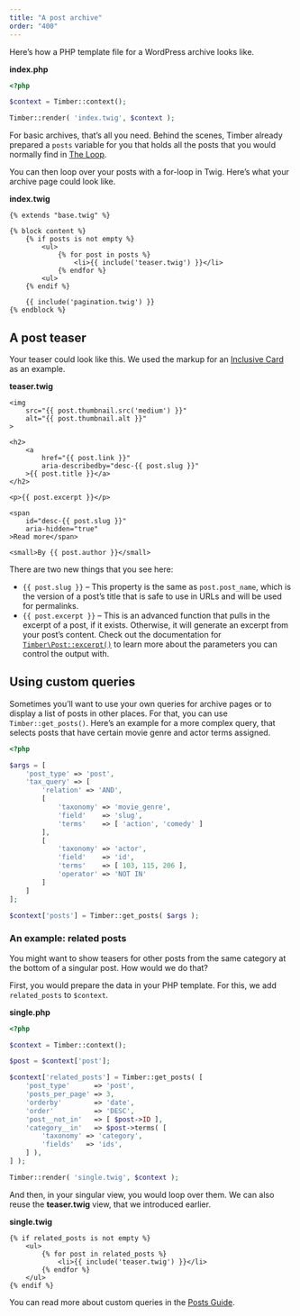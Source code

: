 ```yaml
---
title: "A post archive"
order: "400"
---
```


Here’s how a PHP template file for a WordPress archive looks like.

**index.php**

```php
<?php

$context = Timber::context();

Timber::render( 'index.twig', $context );
```

For basic archives, that’s all you need. Behind the scenes, Timber already prepared a `posts` variable for you that holds all the posts that you would normally find in [The Loop](https://developer.wordpress.org/themes/basics/the-loop/).

You can then loop over your posts with a for-loop in Twig. Here’s what your archive page could look like.

**index.twig**

```twig
{% extends "base.twig" %}

{% block content %}
    {% if posts is not empty %}
        <ul>
            {% for post in posts %}
                <li>{{ include('teaser.twig') }}</li>
            {% endfor %}
        <ul>
    {% endif %}

	{{ include('pagination.twig') }}
{% endblock %}
```

## A post teaser

Your teaser could look like this. We used the markup for an [Inclusive Card](https://inclusive-components.design/cards/) as an example.

**teaser.twig**

```twig
<img
    src="{{ post.thumbnail.src('medium') }}"
    alt="{{ post.thumbnail.alt }}"
>

<h2>
    <a
        href="{{ post.link }}"
        aria-describedby="desc-{{ post.slug }}"
    >{{ post.title }}</a>
</h2>

<p>{{ post.excerpt }}</p>

<span
    id="desc-{{ post.slug }}"
    aria-hidden="true"
>Read more</span>

<small>By {{ post.author }}</small>
```

There are two new things that you see here:

- `{{ post.slug }}` – This property is the same as `post.post_name`, which is the version of a post’s title that is safe to use in URLs and will be used for permalinks.
- `{{ post.excerpt }}` – This is an advanced function that pulls in the excerpt of a post, if it exists. Otherwise, it will generate an excerpt from your post’s content. Check out the documentation for [`Timber\Post::excerpt()`](https://timber.github.io/docs/reference/timber-post/#preview) to learn more about the parameters you can control the output with.

## Using custom queries

Sometimes you’ll want to use your own queries for archive pages or to display a list of posts in other places. For that, you can use `Timber::get_posts()`. Here’s an example for a more complex query, that selects posts that have certain movie genre and actor terms assigned.

```php
<?php

$args = [
    'post_type' => 'post',
    'tax_query' => [
        'relation' => 'AND',
        [
            'taxonomy' => 'movie_genre',
            'field'    => 'slug',
            'terms'    => [ 'action', 'comedy' ]
        ],
        [
            'taxonomy' => 'actor',
            'field'    => 'id',
            'terms'    => [ 103, 115, 206 ],
            'operator' => 'NOT IN'
        ]
    ]
];

$context['posts'] = Timber::get_posts( $args );
```

### An example: related posts

You might want to show teasers for other posts from the same category at the bottom of a singular post. How would we do that?

First, you would prepare the data in your PHP template. For this, we add `related_posts` to `$context`.

**single.php**

```php
<?php

$context = Timber::context();

$post = $context['post'];

$context['related_posts'] = Timber::get_posts( [
	'post_type'      => 'post',
    'posts_per_page' => 3,
    'orderby'        => 'date',
    'order'          => 'DESC',
    'post__not_in'   => [ $post->ID ],
    'category__in'   => $post->terms( [
        'taxonomy' => 'category',
        'fields'   => 'ids',
    ] ),
] );

Timber::render( 'single.twig', $context );
```

And then, in your singular view, you would loop over them. We can also reuse the **teaser.twig** view, that we introduced earlier.

**single.twig**

```twig
{% if related_posts is not empty %}
    <ul>
        {% for post in related_posts %}
            <li>{{ include('teaser.twig') }}</li>
        {% endfor %}
    </ul>
{% endif %}
```

You can read more about custom queries in the [Posts Guide](https://timber.github.io/docs/v2/guides/posts/#querying-posts).
